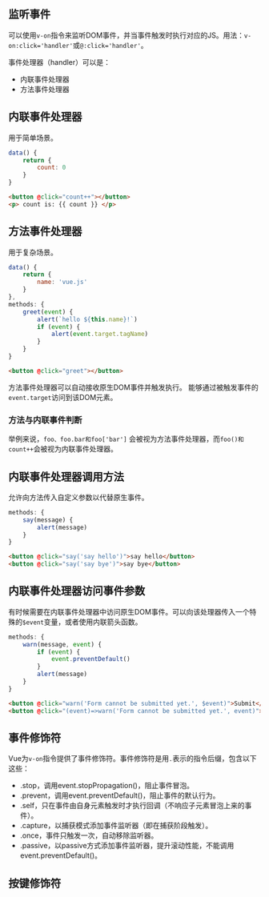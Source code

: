 ## 监听事件

可以使用`v-on`指令来监听DOM事件，并当事件触发时执行对应的JS。用法：`v-on:click='handler'`或`@:click='handler'`。

事件处理器（handler）可以是：
+ 内联事件处理器
+ 方法事件处理器

## 内联事件处理器
用于简单场景。

```js
data() {
    return {
        count: 0
    }
}
```

```html
<button @click="count++"></button>
<p> count is: {{ count }} </p>
```

## 方法事件处理器
用于复杂场景。

```js
data() {
    return {
        name: 'vue.js'
    }
},
methods: {
    greet(event) {
        alert(`hello ${this.name}!`)
        if (event) {
            alert(event.target.tagName)
        }
    }
}
```

```html
<button @click="greet"></button>
```

方法事件处理器可以自动接收原生DOM事件并触发执行。
能够通过被触发事件的`event.target`访问到该DOM元素。

### 方法与内联事件判断
举例来说，`foo、foo.bar和foo['bar']` 会被视为方法事件处理器，而`foo()和count++`会被视为内联事件处理器。

## 内联事件处理器调用方法
允许向方法传入自定义参数以代替原生事件。

```js
methods: {
    say(message) {
        alert(message)
    }
}
```

```html
<button @click="say('say hello')">say hello</button>
<button @click="say('say bye')">say bye</button>
```

## 内联事件处理器访问事件参数
有时候需要在内联事件处理器中访问原生DOM事件。可以向该处理器传入一个特殊的`$event`变量，或者使用内联箭头函数。

```js
methods: {
    warn(message, event) {
        if (event) {
            event.preventDefault()
        }
        alert(message)
    }
}
```

```html
<button @click="warn('Form cannot be submitted yet.', $event)">Submit</button>
<button @click="(event)=>warn('Form cannot be submitted yet.', event)">Submit</button>
```

## 事件修饰符
Vue为`v-on`指令提供了事件修饰符。事件修饰符是用`.`表示的指令后缀，包含以下这些：
* .stop，调用event.stopPropagation()，阻止事件冒泡。
* .prevent，调用event.preventDefault()，阻止事件的默认行为。
* .self，只在事件由自身元素触发时才执行回调（不响应子元素冒泡上来的事件）。
* .capture，以捕获模式添加事件监听器（即在捕获阶段触发）。
* .once，事件只触发一次，自动移除监听器。
* .passive，以passive方式添加事件监听器，提升滚动性能，不能调用event.preventDefault()。

## 按键修饰符




